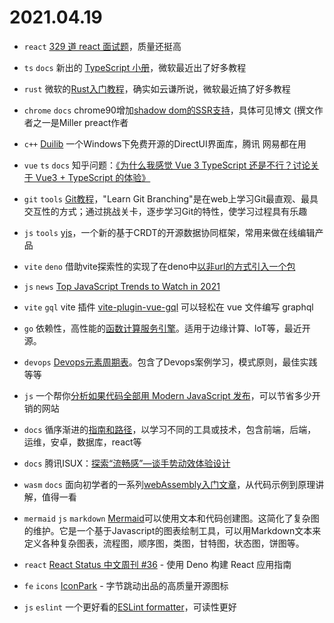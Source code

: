 # 2021.04.19

- `react` [329 道 react 面试题](https://github.com/sudheerj/reactjs-interview-questions)，质量还挺高

- `ts` `docs` 新出的 [TypeScript 小册](https://devblogs.microsoft.com/typescript/announcing-the-new-typescript-handbook/)，微软最近出了好多教程

- `rust` 微软的[Rust入门教程](https://docs.microsoft.com/zh-cn/learn/paths/rust-first-steps/)，确实如云谦所说，微软最近搞了好多教程

- `chrome` `docs` chrome90增加[shadow dom的SSR支持](https://web.dev/declarative-shadow-dom)，具体可见博文 (撰文作者之一是Miller preact作者

- `c++` [Duilib](https://github.com/duilib/duilib) 一个Windows下免费开源的DirectUI界面库，腾讯
网易都在用

- `vue` `ts` `docs` 知乎问题：[《为什么我感觉 Vue 3 TypeScript 还是不行？讨论关于 Vue3 + TypeScript 的体验》](https://www.zhihu.com/question/453332049)

- `git` `tools` [Git教程](https://learngitbranching.js.org/)，"Learn Git Branching"是在web上学习Git最直观、最具交互性的方式；通过挑战关卡，逐步学习Git的特性，使学习过程具有乐趣

- `js` `tools` [yjs](https://docs.yjs.dev/)，一个新的基于CRDT的开源数据协同框架，常用来做在线编辑产品

- `vite` `deno` 借助vite探索性的实现了在deno中[以非url的方式引入一个包](https://mp.weixin.qq.com/s/sDVTVIRPXkcQO-INAUsjJA)

- `js` `news` [Top JavaScript Trends to Watch in 2021](https://medium.com/front-end-weekly/top-javascript-trends-to-watch-in-2021-4aa504a5b9d0)

- `vite` `gql` vite 插件 [vite-plugin-vue-gql](https://github.com/wheatjs/vite-plugin-vue-gql) 可以轻松在 vue 文件编写 graphql

- `go` 依赖性，高性能的[函数计算服务引擎](https://github.com/baidu/EasyFaaS)。适用于边缘计算、loT等，最近开源。

- `devops` [Devops元素周期表](https://devops.phodal.com/)。包含了Devops案例学习，模式原则，最佳实践等等

- `js` 一个帮你[分析如果代码全部用 Modern JavaScript 发布](https://estimator.dev/#zhihu.com)，可以节省多少开销的网站

- `docs` 循序渐进的[指南和路径](https://roadmap.sh)，以学习不同的工具或技术，包含前端，后端，运维，安卓，数据库，react等

- `docs` 腾讯ISUX：[探索“流畅感”—谈手势动效体验设计](https://isux.tencent.com/articles/smoothness-of-interface-design.html)

- `wasm` `docs` 面向初学者的一系列[webAssembly入门文章](https://blog.ttulka.com/learning-webassembly-series)，从代码示例到原理讲解，值得一看

- `mermaid` `js` `markdown` [Mermaid](https://mermaid-js.github.io/mermaid/#/)可以使用文本和代码创建图。这简化了复杂图的维护。它是一个基于Javascript的图表绘制工具，可以用Markdown文本来定义各种复杂图表，流程图，顺序图，类图，甘特图，状态图，饼图等。

- `react` [React Status 中文周刊 #36](https://mp.weixin.qq.com/s/u3fDS1iPh_tqzSKqbzcwrg) - 使用 Deno 构建 React 应用指南

- `fe` `icons` [IconPark](https://github.com/bytedance/IconPark) - 字节跳动出品的高质量开源图标

- `js` `eslint` 一个更好看的[ESLint formatter](https://github.com/fengzilong/eslint-formatter-mo)，可读性更好
